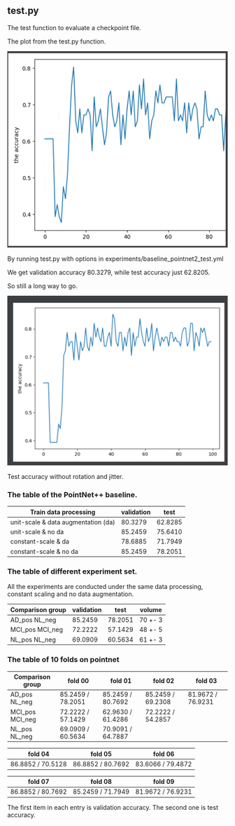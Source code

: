 ## test.py

The test function to evaluate a checkpoint file. 

The plot from the test.py function.

![](../image/test_acc.png)

By running test.py with options in experiments/baseline_pointnet2_test.yml

We get validation accuracy 80.3279, while test accuracy just 62.8205.

So still a long way to go.

![](../image/test_acc_wo_da.png)

Test accuracy without rotation and jitter.

### The table of the PointNet++ baseline. 
 
Train data processing               | validation    | test 
---                                 | ---           | --- 
unit-scale & data augmentation (da) | 80.3279       | 62.8285
unit-scale & no da                  | 85.2459       | 75.6410
constant-scale & da                 | 78.6885       | 71.7949
constant-scale & no da              | 85.2459       | 78.2051

### The table of different experiment set.

All the experiments are conducted under the same data processing, constant scaling and no data augmentation.

Comparison group    | validation    | test      | volume
---                 | ---           | ---       | ---
AD_pos NL_neg       | 85.2459       | 78.2051   | 70 +- 3
MCI_pos MCI_neg     | 72.2222       | 57.1429   | 48 +- 5
NL_pos NL_neg       | 69.0909       | 60.5634   | 61 +- 3

### The table of 10 folds on pointnet

Comparison group    | fold 00           | fold 01           | fold 02           | fold 03
---                 | ---               | ---               | ---               | ---
AD_pos NL_neg       | 85.2459 / 78.2051 | 85.2459 / 80.7692 | 85.2459 / 69.2308 | 81.9672 / 76.9231
MCI_pos MCI_neg     | 72.2222 / 57.1429 | 62.9630 / 61.4286 | 72.2222 / 54.2857 |
NL_pos NL_neg       | 69.0909 / 60.5634 | 70.9091 / 64.7887 |                   |

fold 04             | fold 05             | fold 06
---                 | ---                 | ---
86.8852 / 70.5128   | 86.8852 / 80.7692   | 83.6066 / 79.4872

fold 07             | fold 08             | fold 09
---                 | ---                 | ---
86.8852 / 80.7692   | 85.2459 / 71.7949   | 81.9672 / 76.9231

The first item in each entry is validation accuracy. The second one is test accuracy.
